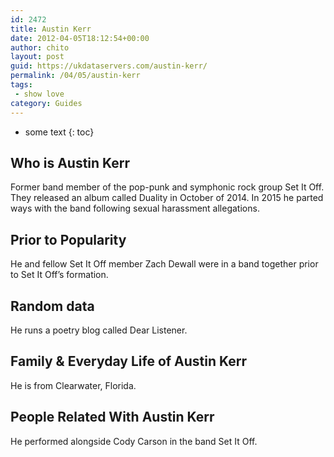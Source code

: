 ```yaml
---
id: 2472
title: Austin Kerr
date: 2012-04-05T18:12:54+00:00
author: chito
layout: post
guid: https://ukdataservers.com/austin-kerr/
permalink: /04/05/austin-kerr
tags:
 - show love
category: Guides
---
```


* some text
{: toc}


## Who is  Austin Kerr
                  
                  
                  
Former band member of the pop-punk and symphonic rock group Set It Off. They released an album called Duality in October of 2014. In 2015 he parted ways with the band following sexual harassment allegations.
                  
                
                
                
## Prior to Popularity 
                  
                  
                  
He and fellow Set It Off member Zach Dewall were in a band together prior to Set It Off&#8217;s formation. 
                  
                
                
                
## Random data 
                  
                  
                  
He runs a poetry blog called Dear Listener.
                  
                
                
                
## Family & Everyday Life of Austin Kerr
                  
                  
                  
He is from Clearwater, Florida.
                  
                
                
                
## People Related With  Austin Kerr
                  
                  
                  
He performed alongside Cody Carson in the band Set It Off.
                  
                
              
            
          
          
          
    
    
  
